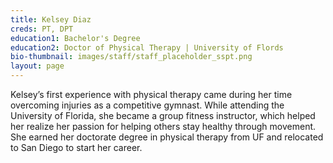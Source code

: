 ```yaml
---
title: Kelsey Diaz
creds: PT, DPT
education1: Bachelor's Degree
education2: Doctor of Physical Therapy | University of Flords
bio-thumbnail: images/staff/staff_placeholder_sspt.png
layout: page
---
```


Kelsey’s first experience with physical therapy came during her time overcoming injuries as a competitive gymnast. While attending the University of Florida, she became a group fitness instructor, which helped her realize her passion for helping others stay healthy through movement. She earned her doctorate degree in physical therapy from UF and relocated to San Diego to start her career.
